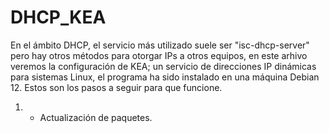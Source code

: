 # DHCP_KEA

En el ámbito DHCP, el servicio más utilizado suele ser "isc-dhcp-server" pero hay otros métodos para otorgar IPs a otros equipos, 
en este arhivo veremos la configuración de KEA; un servicio de direcciones IP dinámicas para sistemas Linux, el programa ha sido instalado en
una máquina Debian 12. Estos son los pasos a seguir para que funcione.

1. - Actualización de paquetes.
      
